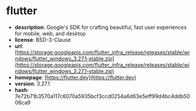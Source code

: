 # flutter

- **description**: Google's SDK for crafting beautiful, fast user experiences for mobile, web, and desktop
- **license**: BSD-3-Clause
- **url**: [https://storage.googleapis.com/flutter_infra_release/releases/stable/windows/flutter_windows_3.27.1-stable.zip](https://storage.googleapis.com/flutter_infra_release/releases/stable/windows/flutter_windows_3.27.1-stable.zip)
- **homepage**: [https://flutter.dev](https://flutter.dev)
- **version**: 3.27.1
- **hash**: 7e72b71b3570a117c6070a5935bcf3ccd0254a6d63e5eff99d4bc4ddb5006ca9

